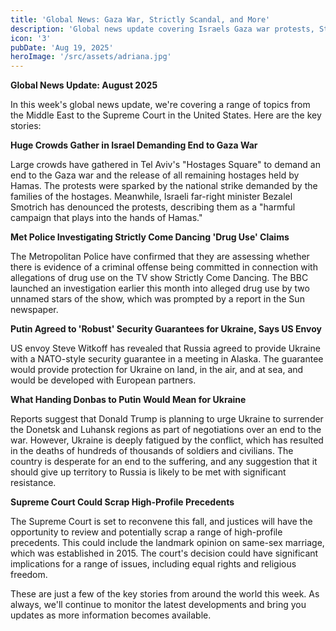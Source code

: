 ```yaml
---
title: 'Global News: Gaza War, Strictly Scandal, and More'
description: 'Global news update covering Israels Gaza war protests, Strictly Come Dancing drug claims, Putins Ukraine security guarantee, Trumps Ukraine negotiations, and Supreme'
icon: '3'
pubDate: 'Aug 19, 2025'
heroImage: '/src/assets/adriana.jpg'
---
```


**Global News Update: August 2025**

In this week's global news update, we're covering a range of topics from the Middle East to the Supreme Court in the United States. Here are the key stories:

**Huge Crowds Gather in Israel Demanding End to Gaza War**

Large crowds have gathered in Tel Aviv's "Hostages Square" to demand an end to the Gaza war and the release of all remaining hostages held by Hamas. The protests were sparked by the national strike demanded by the families of the hostages. Meanwhile, Israeli far-right minister Bezalel Smotrich has denounced the protests, describing them as a "harmful campaign that plays into the hands of Hamas."

**Met Police Investigating Strictly Come Dancing 'Drug Use' Claims**

The Metropolitan Police have confirmed that they are assessing whether there is evidence of a criminal offense being committed in connection with allegations of drug use on the TV show Strictly Come Dancing. The BBC launched an investigation earlier this month into alleged drug use by two unnamed stars of the show, which was prompted by a report in the Sun newspaper.

**Putin Agreed to 'Robust' Security Guarantees for Ukraine, Says US Envoy**

US envoy Steve Witkoff has revealed that Russia agreed to provide Ukraine with a NATO-style security guarantee in a meeting in Alaska. The guarantee would provide protection for Ukraine on land, in the air, and at sea, and would be developed with European partners.

**What Handing Donbas to Putin Would Mean for Ukraine**

Reports suggest that Donald Trump is planning to urge Ukraine to surrender the Donetsk and Luhansk regions as part of negotiations over an end to the war. However, Ukraine is deeply fatigued by the conflict, which has resulted in the deaths of hundreds of thousands of soldiers and civilians. The country is desperate for an end to the suffering, and any suggestion that it should give up territory to Russia is likely to be met with significant resistance.

**Supreme Court Could Scrap High-Profile Precedents**

The Supreme Court is set to reconvene this fall, and justices will have the opportunity to review and potentially scrap a range of high-profile precedents. This could include the landmark opinion on same-sex marriage, which was established in 2015. The court's decision could have significant implications for a range of issues, including equal rights and religious freedom.

These are just a few of the key stories from around the world this week. As always, we'll continue to monitor the latest developments and bring you updates as more information becomes available.
